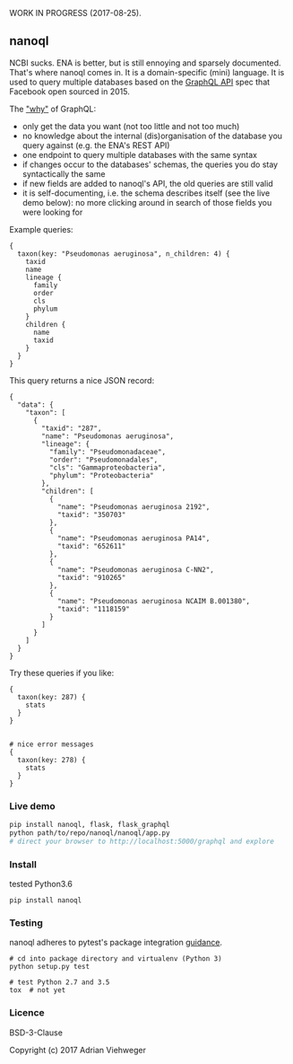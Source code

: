 WORK IN PROGRESS (2017-08-25).

## nanoql

NCBI sucks. ENA is better, but is still ennoying and sparsely documented. That's where nanoql comes in. It is a domain-specific (mini) language. It is used to query multiple databases based on the [GraphQL API](https://en.wikipedia.org/wiki/GraphQL) spec that Facebook open sourced in 2015.

The ["why"](https://www.youtube.com/watch?v=ND9GWSkbUGM) of GraphQL:

- only get the data you want (not too little and not too much)
- no knowledge about the internal (dis)organisation of the database you query against (e.g. the ENA's REST API)
- one endpoint to query multiple databases with the same syntax
- if changes occur to the databases' schemas, the queries you do stay syntactically the same
- if new fields are added to nanoql's API, the old queries are still valid
- it is self-documenting, i.e. the schema describes itself (see the live demo below): no more clicking around in search of those fields you were looking for

Example queries:

```
{
  taxon(key: "Pseudomonas aeruginosa", n_children: 4) {
    taxid
    name
    lineage {
      family
      order
      cls
      phylum
    }
    children {
      name
      taxid
    }
  }
}
```

This query returns a nice JSON record:

```
{
  "data": {
    "taxon": [
      {
        "taxid": "287",
        "name": "Pseudomonas aeruginosa",
        "lineage": {
          "family": "Pseudomonadaceae",
          "order": "Pseudomonadales",
          "cls": "Gammaproteobacteria",
          "phylum": "Proteobacteria"
        },
        "children": [
          {
            "name": "Pseudomonas aeruginosa 2192",
            "taxid": "350703"
          },
          {
            "name": "Pseudomonas aeruginosa PA14",
            "taxid": "652611"
          },
          {
            "name": "Pseudomonas aeruginosa C-NN2",
            "taxid": "910265"
          },
          {
            "name": "Pseudomonas aeruginosa NCAIM B.001380",
            "taxid": "1118159"
          }
        ]
      }
    ]
  }
}
```

Try these queries if you like:

```
{
  taxon(key: 287) {
    stats
  }
}


# nice error messages
{
  taxon(key: 278) {
    stats
  }
}
```

### Live demo

```bash
pip install nanoql, flask, flask_graphql
python path/to/repo/nanoql/nanoql/app.py
# direct your browser to http://localhost:5000/graphql and explore
```

### Install

tested Python3.6

```
pip install nanoql
```

### Testing

nanoql adheres to pytest's package integration [guidance](http://doc.pytest.org/en/latest/goodpractices.html).

```shell
# cd into package directory and virtualenv (Python 3)
python setup.py test

# test Python 2.7 and 3.5
tox  # not yet
```

### Licence

BSD-3-Clause

Copyright (c) 2017 Adrian Viehweger
